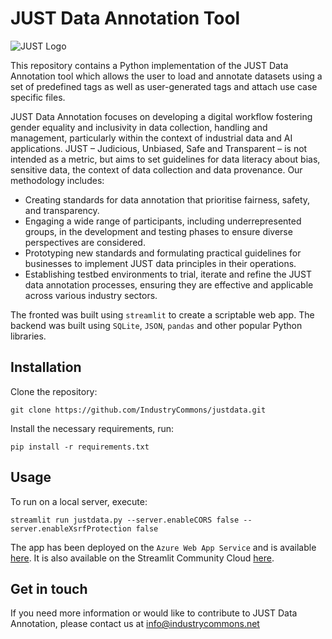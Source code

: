 # JUST Data Annotation Tool

![JUST Logo](images/logo.png "JUST Logo")

This repository contains a Python implementation of the JUST Data Annotation tool which allows the user to load and annotate datasets using a set of predefined tags as well as user-generated tags and attach use case specific files.

JUST Data Annotation focuses on developing a digital workflow fostering gender equality and inclusivity in data collection, handling and management, particularly within the context of industrial data and AI applications. JUST – Judicious, Unbiased, Safe and Transparent – is not intended as a metric, but aims to set guidelines for data literacy about bias, sensitive data, the context of data collection and data provenance. Our methodology includes:
* Creating standards for data annotation that prioritise fairness, safety, and transparency.
* Engaging a wide range of participants, including underrepresented groups, in the development and testing phases to ensure diverse perspectives are considered.
* Prototyping new standards and formulating practical guidelines for businesses to implement JUST data principles in their operations.
* Establishing testbed environments to trial, iterate and refine the JUST data annotation processes, ensuring they are effective and applicable across various industry sectors.

The fronted was built using ```streamlit``` to create a scriptable web app. The backend was built using ```SQLite```, ```JSON```, ```pandas``` and other popular Python libraries.

## Installation
Clone the repository:

```git clone https://github.com/IndustryCommons/justdata.git```

Install the necessary requirements, run:  

```pip install -r requirements.txt```

## Usage
To run on a local server, execute:  

```streamlit run justdata.py --server.enableCORS false --server.enableXsrfProtection false```

The app has been deployed on the ```Azure Web App Service``` and is available [here](https://justdataanno.azurewebsites.net/). It is also available on the Streamlit Community Cloud [here](https://justdatatool.streamlit.app/).

## Get in touch
If you need more information or would like to contribute to JUST Data Annotation, please contact us at info@industrycommons.net
